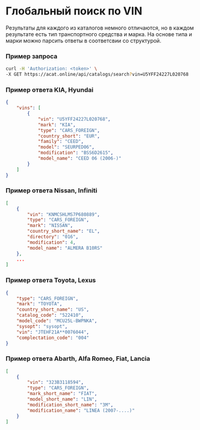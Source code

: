 # Глобальный поиск по VIN

Результаты для каждого из каталогов немного отличаются,
но в каждом результате есть тип транспортного средства и марка.
На основе типа и марки можно парсить ответы в соответсвии со структурой.

### Пример запроса

```bash
curl -H 'Authorization: <token>' \
-X GET https://acat.online/api/catalogs/search?vin=U5YFF24227L020768
```

### Пример ответа KIA, Hyundai

```json
{
    "vins": [
        {
            "vin": "U5YFF24227L020768",
            "mark": "KIA",
            "type": "CARS_FOREIGN",
            "country_short": "EUR",
            "family": "CEED",
            "model": "SEURPED06",
            "modification": "BSS6D2615",
            "model_name": "CEED 06 (2006-)"
        }
    ]
}
```

### Пример ответа Nissan, Infiniti

```json
[
    {
        "vin": "KNMCSHLMS7P680889",
        "type": "CARS_FOREIGN",
        "mark": "NISSAN",
        "country_short_name": "EL",
        "directory": "016",
        "modification": 4,
        "model_name": "ALMERA B10RS"
    },
    ...
]
```

### Пример ответа Toyota, Lexus

```json
{
    "type": "CARS_FOREIGN",
    "mark": "TOYOTA",
    "country_short_name": "US",
    "catalog_code": "522410",
    "model_code": "MCU25L-BWPNKA",
    "sysopt": "sysopt",
    "vin": "JTEHF21A**0076044",
    "complectation_code": "004"
}
```

### Пример ответа Abarth, Alfa Romeo, Fiat, Lancia

```json
[
    {
        "vin": "323B3118594",
        "type": "CARS_FOREIGN",
        "mark_short_name": "FIAT",
        "model_short_name": "LIN",
        "modification_short_name": "3M",
        "modification_name": "LINEA (2007-....)"
    }
]
```